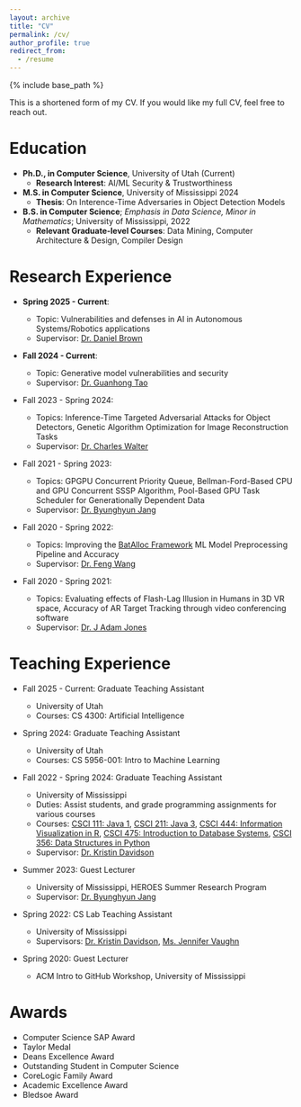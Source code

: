 ```yaml
---
layout: archive
title: "CV"
permalink: /cv/
author_profile: true
redirect_from:
  - /resume
---
```


{% include base_path %}

This is a shortened form of my CV. If you would like my full CV, feel free to reach out.

Education
======
* **Ph.D., in Computer Science**, University of Utah (Current)
    * **Research Interest**: AI/ML Security & Trustworthiness
    <!-- * **Relevant Courses**: Computer Vision, ML Security -->
* **M.S. in Computer Science**, University of Mississippi 2024
    * **Thesis**: On Interence-Time Adversaries in Object Detection Models
    <!-- * **Relevant Courses**: Machine Learning, Natural Language Processing, Genetic Algorithms, Algorithm Analysis -->
* **B.S. in Computer Science**; _Emphasis in Data Science, Minor in Mathematics_; University of Mississippi, 2022
    * **Relevant Graduate-level Courses**: Data Mining, Computer Architecture & Design, Compiler Design
    <!-- * **Relevant Regular Courses**: Data Science, Information Visualization, Operating Systems, Database Systems -->
    <!-- * **Significant Awards**: Taylor Medal -->

Research Experience
======
* **Spring 2025 - Current**:
  * Topic: Vulnerabilities and defenses in AI in Autonomous Systems/Robotics applications
  * Supervisor: [Dr. Daniel Brown](https://users.cs.utah.edu/~dsbrown/)
* **Fall 2024 - Current**:
  * Topic: Generative model vulnerabilities and security
  * Supervisor: [Dr. Guanhong Tao](https://tao.aisec.world)

* Fall 2023 - Spring 2024: 
  * Topics: Inference-Time Targeted Adversarial Attacks for Object Detectors, Genetic Algorithm Optimization for Image Reconstruction Tasks
  * Supervisor: [Dr. Charles Walter](https://engineering.olemiss.edu/people-charles-walter/)

* Fall 2021 - Spring 2023: 
  * Topics: GPGPU Concurrent Priority Queue, Bellman-Ford-Based CPU and GPU Concurrent SSSP Algorithm, Pool-Based GPU Task Scheduler for Generationally Dependent Data
  * Supervisor: [Dr. Byunghyun Jang](https://engineering.olemiss.edu/people-byunghyun-jang/)

* Fall 2020 - Spring 2022:
  * Topics: Improving the [BatAlloc Framework](https://dl.acm.org/doi/10.1145/3077839.3077863) ML Model Preprocessing Pipeline and Accuracy
  * Supervisor: [Dr. Feng Wang](https://engineering.olemiss.edu/people-feng-wang/)

* Fall 2020 - Spring 2021:
  * Topics: Evaluating effects of Flash-Lag Illusion in Humans in 3D VR space, Accuracy of AR Target Tracking through video conferencing software
  * Supervisor: [Dr. J Adam Jones](http://hi5lab.org/doku.php?id=adam_jones:home)


Teaching Experience
======
* Fall 2025 - Current: Graduate Teaching Assistant
  * University of Utah
  * Courses: CS 4300: Artificial Intelligence

* Spring 2024: Graduate Teaching Assistant
  * University of Utah
  * Courses: CS 5956-001: Intro to Machine Learning

* Fall 2022 - Spring 2024: Graduate Teaching Assistant
  * University of Mississippi
  * Duties: Assist students, and grade programming assignments for various courses
  * Courses: [CSCI 111: Java 1](https://catalog.olemiss.edu/engineering/computer-science/csci-111), [CSCI 211: Java 3](https://catalog.olemiss.edu/engineering/computer-science/csci-211), [CSCI 444: Information Visualization in R](https://catalog.olemiss.edu/engineering/computer-science/csci-444), [CSCI 475: Introduction to Database Systems](https://catalog.olemiss.edu/engineering/computer-science/csci-475), [CSCI 356: Data Structures in Python](https://catalog.olemiss.edu/engineering/computer-science/csci-356)
  * Supervisor: [Dr. Kristin Davidson](https://cs.olemiss.edu/faculty/davidson/)

* Summer 2023: Guest Lecturer
  * University of Mississippi, HEROES Summer Research Program
  * Supervisor: [Dr. Byunghyun Jang](https://engineering.olemiss.edu/people-byunghyun-jang/)

* Spring 2022: CS Lab Teaching Assistant
  * University of Mississippi
  * Supervisors: [Dr. Kristin Davidson](https://cs.olemiss.edu/faculty/davidson/), [Ms. Jennifer Vaughn](https://olemiss.edu/people/jlvaughn)

* Spring 2020: Guest Lecturer
  * ACM Intro to GitHub Workshop, University of Mississippi

  
Awards
=====
* Computer Science SAP Award
* Taylor Medal
* Deans Excellence Award
* Outstanding Student in Computer Science
* CoreLogic Family Award
* Academic Excellence Award
* Bledsoe Award